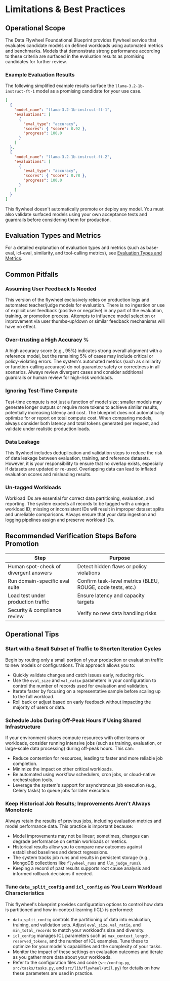 # Limitations & Best Practices

## Operational Scope

The Data Flywheel Foundational Blueprint provides flywheel service that evaluates candidate models on defined workloads using automated metrics and benchmarks. Models that demonstrate strong performance according to these criteria are surfaced in the evaluation results as promising candidates for further review.

### Example Evaluation Results

The following simplified example results surface the `llama-3.2-1b-instruct-ft-1` model as a promising candidate for your use case.

```json
[
  {
    "model_name": "llama-3.2-1b-instruct-ft-1",
    "evaluations": [
      {
        "eval_type": "accuracy",
        "scores": { "score": 0.92 },
        "progress": 100.0
      }
    ]
  },
  {
    "model_name": "llama-3.2-1b-instruct-ft-2",
    "evaluations": [
      {
        "eval_type": "accuracy",
        "scores": { "score": 0.78 },
        "progress": 100.0
      }
    ]
  }
]
```

This flywheel doesn't automatically promote or deploy any model. You must also validate surfaced models using your own acceptance tests and guardrails before considering them for production.

## Evaluation Types and Metrics

For a detailed explanation of evaluation types and metrics (such as base-eval, icl-eval, similarity, and tool-calling metrics), see [Evaluation Types and Metrics](./06-evaluation-metrics.md).

## Common Pitfalls

### Assuming User Feedback Is Needed

This version of the flywheel exclusively relies on production logs and automated teacher/judge models for evaluation. There is no ingestion or use of explicit user feedback (positive or negative) in any part of the evaluation, training, or promotion process. Attempts to influence model selection or improvement via user thumbs-up/down or similar feedback mechanisms will have no effect.

### Over-trusting a High Accuracy %

A high accuracy score (e.g., 95%) indicates strong overall alignment with a reference model, but the remaining 5% of cases may include critical or policy-violating errors. The system's automated metrics (such as similarity or function-calling accuracy) do not guarantee safety or correctness in all scenarios. Always review divergent cases and consider additional guardrails or human review for high-risk workloads.

### Ignoring Test-Time Compute

Test-time compute is not just a function of model size; smaller models may generate longer outputs or require more tokens to achieve similar results, potentially increasing latency and cost. The blueprint does not automatically optimize for or report on total compute cost. When comparing models, always consider both latency and total tokens generated per request, and validate under realistic production loads.

### Data Leakage

This flywheel includes deduplication and validation steps to reduce the risk of data leakage between evaluation, training, and reference datasets. However, it is your responsibility to ensure that no overlap exists, especially if datasets are updated or re-used. Overlapping data can lead to inflated evaluation scores and misleading results.

### Un-tagged Workloads

Workload IDs are essential for correct data partitioning, evaluation, and reporting. The system expects all records to be tagged with a unique workload ID; missing or inconsistent IDs will result in improper dataset splits and unreliable comparisons. Always ensure that your data ingestion and logging pipelines assign and preserve workload IDs.

## Recommended Verification Steps Before Promotion

| Step | Purpose |
|------|---------|
| Human spot-check of divergent answers | Detect hidden flaws or policy violations |
| Run domain-specific eval suite | Confirm task-level metrics (BLEU, ROUGE, code tests, etc.) |
| Load test under production traffic | Ensure latency and capacity targets |
| Security & compliance review | Verify no new data handling risks |

## Operational Tips

### Start with a Small Subset of Traffic to Shorten Iteration Cycles

Begin by routing only a small portion of your production or evaluation traffic to new models or configurations. This approach allows you to:

- Quickly validate changes and catch issues early, reducing risk.
- Use the `eval_size` and `val_ratio` parameters in your configuration to control the number of records used for evaluation and validation.
- Iterate faster by focusing on a representative sample before scaling up to the full workload.
- Roll back or adjust based on early feedback without impacting the majority of users or data.

### Schedule Jobs During Off-Peak Hours if Using Shared Infrastructure

If your environment shares compute resources with other teams or workloads, consider running intensive jobs (such as training, evaluation, or large-scale data processing) during off-peak hours. This can:

- Reduce contention for resources, leading to faster and more reliable job completion.
- Minimize the impact on other critical workloads.
- Be automated using workflow schedulers, cron jobs, or cloud-native orchestration tools.
- Leverage the system's support for asynchronous job execution (e.g., Celery tasks) to queue jobs for later execution.

### Keep Historical Job Results; Improvements Aren't Always Monotonic

Always retain the results of previous jobs, including evaluation metrics and model performance data. This practice is important because:

- Model improvements may not be linear; sometimes, changes can degrade performance on certain workloads or metrics.
- Historical results allow you to compare new outcomes against established baselines and detect regressions.
- The system tracks job runs and results in persistent storage (e.g., MongoDB collections like `flywheel_runs` and `llm_judge_runs`).
- Keeping a record of past results supports root cause analysis and informed rollback decisions if needed.

### Tune `data_split_config` and `icl_config` as You Learn Workload Characteristics

This flywheel's blueprint provides configuration options to control how data is partitioned and how in-context learning (ICL) is performed:

- `data_split_config` controls the partitioning of data into evaluation, training, and validation sets. Adjust `eval_size`, `val_ratio`, and `min_total_records` to match your workload's size and diversity.
- `icl_config` manages ICL parameters such as `max_context_length`, `reserved_tokens`, and the number of ICL examples. Tune these to optimize for your model's capabilities and the complexity of your tasks.
- Monitor the impact of these settings on evaluation outcomes and iterate as you gather more data about your workloads.
- Refer to the configuration files and code (`src/config.py`, `src/tasks/tasks.py`, and `src/lib/flywheel/util.py`) for details on how these parameters are used in practice.

